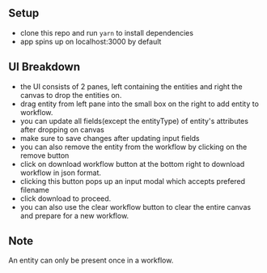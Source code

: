 ## Setup
- clone this repo and run ```yarn``` to install dependencies
- app spins up on localhost:3000 by default

## UI Breakdown
- the UI consists of 2 panes, left containing the entities and right the canvas to drop the entities on.
- drag entity from left pane into the small box on the right to add entity to workflow.
- you can update all fields(except the entityType) of entity's attributes after dropping on canvas
- make sure to save changes after updating input fields 
- you can also remove the entity from the workflow by clicking on the remove button 
- click on download workflow button at the bottom right to download workflow in json format.
- clicking this button pops up an input modal which accepts prefered filename
- click download to proceed.
- you can also use the clear workflow button to clear the entire canvas and prepare for a new workflow.

## Note
An entity can only be present once in a workflow.